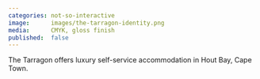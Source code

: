 ```yaml
---
categories: not-so-interactive
image:      images/the-tarragon-identity.png
media:      CMYK, gloss finish
published:  false
---
```

The Tarragon offers luxury self-service accommodation in Hout Bay, Cape Town.

